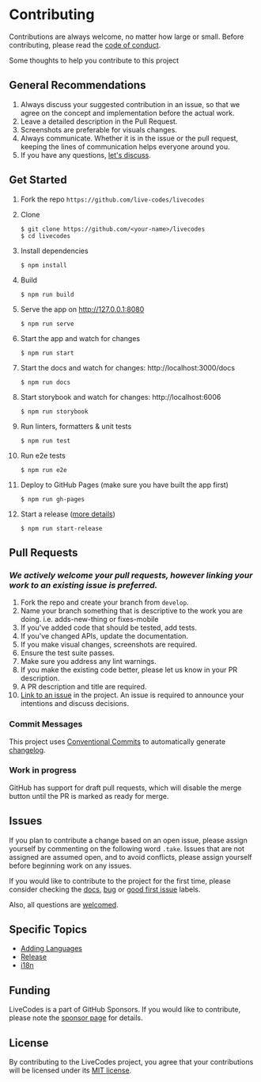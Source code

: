# Contributing

Contributions are always welcome, no matter how large or small. Before contributing,
please read the [code of conduct](CODE_OF_CONDUCT.md).

Some thoughts to help you contribute to this project

## General Recommendations

1. Always discuss your suggested contribution in an issue, so that we agree on the concept and implementation before the actual work.
2. Leave a detailed description in the Pull Request.
3. Screenshots are preferable for visuals changes.
4. Always communicate. Whether it is in the issue or the pull request, keeping the lines of communication helps everyone around you.
5. If you have any questions, [let's discuss](https://github.com/live-codes/livecodes/discussions).

## Get Started

1. Fork the repo `https://github.com/live-codes/livecodes`
2. Clone

   ```shell
   $ git clone https://github.com/<your-name>/livecodes
   $ cd livecodes
   ```

3. Install dependencies

   ```shell
   $ npm install
   ```

4. Build

   ```shell
   $ npm run build
   ```

5. Serve the app on http://127.0.0.1:8080

   ```shell
   $ npm run serve
   ```

6. Start the app and watch for changes

   ```shell
   $ npm run start
   ```

7. Start the docs and watch for changes: http://localhost:3000/docs

   ```shell
   $ npm run docs
   ```

8. Start storybook and watch for changes: http://localhost:6006

   ```shell
   $ npm run storybook
   ```

9. Run linters, formatters & unit tests

   ```shell
   $ npm run test
   ```

10. Run e2e tests

    ```shell
    $ npm run e2e
    ```

11. Deploy to GitHub Pages (make sure you have built the app first)

    ```shell
    $ npm run gh-pages
    ```

12. Start a release ([more details](./docs/docs/contribution/release.md))

    ```shell
    $ npm run start-release
    ```

## Pull Requests

### _We actively welcome your pull requests, however linking your work to an existing issue is preferred._

1. Fork the repo and create your branch from `develop`.
2. Name your branch something that is descriptive to the work you are doing. i.e. adds-new-thing or fixes-mobile
3. If you've added code that should be tested, add tests.
4. If you've changed APIs, update the documentation.
5. If you make visual changes, screenshots are required.
6. Ensure the test suite passes.
7. Make sure you address any lint warnings.
8. If you make the existing code better, please let us know in your PR description.
9. A PR description and title are required.
10. [Link to an issue](https://help.github.com/en/github/writing-on-github/autolinked-references-and-urls) in the project. An issue is required to announce your intentions and discuss decisions.

### Commit Messages

This project uses [Conventional Commits](https://www.conventionalcommits.org/) to automatically generate [changelog](CHANGELOG.md).

### Work in progress

GitHub has support for draft pull requests, which will disable the merge button until the PR is marked as ready for merge.

## Issues

If you plan to contribute a change based on an open issue, please assign yourself by commenting on the following word `.take`. Issues that are not assigned are assumed open, and to avoid conflicts, please assign yourself before beginning work on any issues.

If you would like to contribute to the project for the first time, please consider checking the [docs](https://github.com/live-codes/livecodes/issues?q=is%3Aissue+is%3Aopen+label%3A%22%F0%9F%90%9B+docs%22), [bug](https://github.com/live-codes/livecodes/issues?q=is%3Aissue+is%3Aopen+label%3A%22%F0%9F%90%9B+bug%22) or [good first issue](https://github.com/live-codes/livecodes/issues?q=is%3Aissue+is%3Aopen+label%3A%22good+first+issue%22) labels.

Also, all questions are [welcomed](https://github.com/live-codes/livecodes/discussions).

## Specific Topics

- [Adding Languages](./docs/docs/contribution/adding-languages.md)
- [Release](./docs/docs/contribution/release.md)
- [i18n](./docs/docs/contribution/i18n.md)

## Funding

LiveCodes is a part of GitHub Sponsors. If you would like to contribute, please note the [sponsor page](https://livecodes.io/docs/sponsor) for details.

## License

By contributing to the LiveCodes project, you agree that your contributions will be licensed under its [MIT license](LICENSE).
